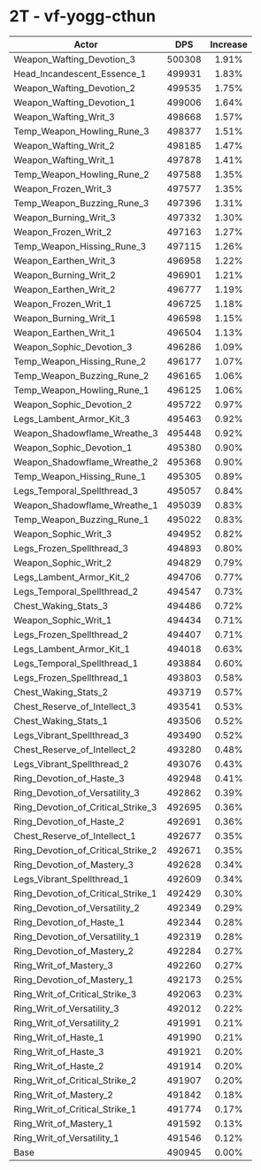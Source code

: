 # 2T - vf-yogg-cthun
| Actor | DPS | Increase |
|---|:---:|:---:|
|Weapon_Wafting_Devotion_3|500308|1.91%|
|Head_Incandescent_Essence_1|499931|1.83%|
|Weapon_Wafting_Devotion_2|499535|1.75%|
|Weapon_Wafting_Devotion_1|499006|1.64%|
|Weapon_Wafting_Writ_3|498668|1.57%|
|Temp_Weapon_Howling_Rune_3|498377|1.51%|
|Weapon_Wafting_Writ_2|498185|1.47%|
|Weapon_Wafting_Writ_1|497878|1.41%|
|Temp_Weapon_Howling_Rune_2|497588|1.35%|
|Weapon_Frozen_Writ_3|497577|1.35%|
|Temp_Weapon_Buzzing_Rune_3|497396|1.31%|
|Weapon_Burning_Writ_3|497332|1.30%|
|Weapon_Frozen_Writ_2|497163|1.27%|
|Temp_Weapon_Hissing_Rune_3|497115|1.26%|
|Weapon_Earthen_Writ_3|496958|1.22%|
|Weapon_Burning_Writ_2|496901|1.21%|
|Weapon_Earthen_Writ_2|496777|1.19%|
|Weapon_Frozen_Writ_1|496725|1.18%|
|Weapon_Burning_Writ_1|496598|1.15%|
|Weapon_Earthen_Writ_1|496504|1.13%|
|Weapon_Sophic_Devotion_3|496286|1.09%|
|Temp_Weapon_Hissing_Rune_2|496177|1.07%|
|Temp_Weapon_Buzzing_Rune_2|496165|1.06%|
|Temp_Weapon_Howling_Rune_1|496125|1.06%|
|Weapon_Sophic_Devotion_2|495722|0.97%|
|Legs_Lambent_Armor_Kit_3|495463|0.92%|
|Weapon_Shadowflame_Wreathe_3|495448|0.92%|
|Weapon_Sophic_Devotion_1|495380|0.90%|
|Weapon_Shadowflame_Wreathe_2|495368|0.90%|
|Temp_Weapon_Hissing_Rune_1|495305|0.89%|
|Legs_Temporal_Spellthread_3|495057|0.84%|
|Weapon_Shadowflame_Wreathe_1|495039|0.83%|
|Temp_Weapon_Buzzing_Rune_1|495022|0.83%|
|Weapon_Sophic_Writ_3|494952|0.82%|
|Legs_Frozen_Spellthread_3|494893|0.80%|
|Weapon_Sophic_Writ_2|494829|0.79%|
|Legs_Lambent_Armor_Kit_2|494706|0.77%|
|Legs_Temporal_Spellthread_2|494547|0.73%|
|Chest_Waking_Stats_3|494486|0.72%|
|Weapon_Sophic_Writ_1|494434|0.71%|
|Legs_Frozen_Spellthread_2|494407|0.71%|
|Legs_Lambent_Armor_Kit_1|494018|0.63%|
|Legs_Temporal_Spellthread_1|493884|0.60%|
|Legs_Frozen_Spellthread_1|493803|0.58%|
|Chest_Waking_Stats_2|493719|0.57%|
|Chest_Reserve_of_Intellect_3|493541|0.53%|
|Chest_Waking_Stats_1|493506|0.52%|
|Legs_Vibrant_Spellthread_3|493490|0.52%|
|Chest_Reserve_of_Intellect_2|493280|0.48%|
|Legs_Vibrant_Spellthread_2|493076|0.43%|
|Ring_Devotion_of_Haste_3|492948|0.41%|
|Ring_Devotion_of_Versatility_3|492862|0.39%|
|Ring_Devotion_of_Critical_Strike_3|492695|0.36%|
|Ring_Devotion_of_Haste_2|492691|0.36%|
|Chest_Reserve_of_Intellect_1|492677|0.35%|
|Ring_Devotion_of_Critical_Strike_2|492671|0.35%|
|Ring_Devotion_of_Mastery_3|492628|0.34%|
|Legs_Vibrant_Spellthread_1|492609|0.34%|
|Ring_Devotion_of_Critical_Strike_1|492429|0.30%|
|Ring_Devotion_of_Versatility_2|492349|0.29%|
|Ring_Devotion_of_Haste_1|492344|0.28%|
|Ring_Devotion_of_Versatility_1|492319|0.28%|
|Ring_Devotion_of_Mastery_2|492284|0.27%|
|Ring_Writ_of_Mastery_3|492260|0.27%|
|Ring_Devotion_of_Mastery_1|492173|0.25%|
|Ring_Writ_of_Critical_Strike_3|492063|0.23%|
|Ring_Writ_of_Versatility_3|492012|0.22%|
|Ring_Writ_of_Versatility_2|491991|0.21%|
|Ring_Writ_of_Haste_1|491990|0.21%|
|Ring_Writ_of_Haste_3|491921|0.20%|
|Ring_Writ_of_Haste_2|491914|0.20%|
|Ring_Writ_of_Critical_Strike_2|491907|0.20%|
|Ring_Writ_of_Mastery_2|491842|0.18%|
|Ring_Writ_of_Critical_Strike_1|491774|0.17%|
|Ring_Writ_of_Mastery_1|491592|0.13%|
|Ring_Writ_of_Versatility_1|491546|0.12%|
|Base|490945|0.00%|
